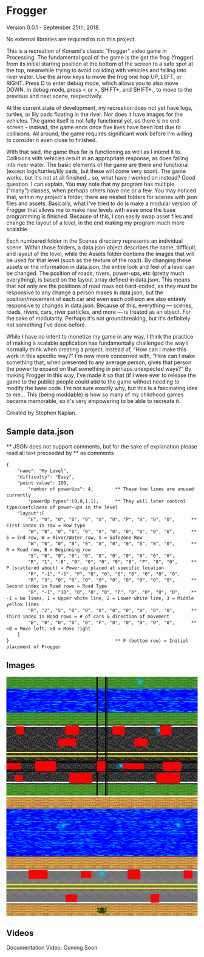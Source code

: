 # Frogger 

Version 0.0.1  - September 25th, 2018.

No external libraries are required to run this project.

This is a recreation of Konami's classic "Frogger" video game in Processing. The fundamental goal of the game is the get the frog (frogger) from its initial starting position at the bottom of the screen to a safe spot at the top, meanwhile trying to avoid colliding with vehicles and falling into river water. Use the arrow keys to move the frog one hop UP, LEFT, or RIGHT. Press D to enter debug mode, which allows you to also move DOWN. In debug mode, press < or >, SHIFT+, and SHIFT+., to move to the previous and next scene, respectively.

At the current state of development, my recreation does not yet have logs, turtles, or lily pads floating in the river. Nor does it have images for the vehicles. The game itself is not fully functional yet, as there is no end screen – instead, the game ends once five lives have been lost due to collisions. All around, the game requires significant work before I'm willing to consider it even close to finished.

With that said, the game thus far is functioning as well as I intend it to. Collisions with vehicles result in an appropriate response, as does falling into river water. The basic elements of the game are there and functional (except logs/turtles/lily pads, but these will come very soon). The game works, but it's not at all finished... so, what have I worked on instead? Good question. I can explain. You may note that my program has multiple ("many") classes, when perhaps others have one or a few. You may noticed that, within my project's folder, there are nested folders for scenes with json files and assets. Basically, what I've tried to do is make a modular version of Frogger that allows me to make new levels with ease once the base programming is finished. Because of this, I can easily swap asset files and change the layout of a level, in the end making my program much more scalable.

Each numbered folder in the Scenes directory represents an individual scene. Within those folders, a data.json object describes the name, difficult, and layout of the level, while the Assets folder contains the images that will be used for that level (such as the texture of the road). By changing these assets or the information in data.json, the entire look and feel of a level can be changed. The position of roads, rivers, power-ups, etc (pretty much everything), is based on the layout array defined in data.json. This means that not only are the positions of road rows not hard-coded, as they must be responsive to any change a person makes in data.json, but the position/movement of each car and even each collision are also entirely responsive to changes in data.json. Because of this, everything –– scenes, roads, rivers, cars, river particles, and more –– is treated as an object. For the sake of modularity. Perhaps it's not groundbreaking, but it's definitely not something I've done before.

While I have no intent to monetize my game in any way, I think the practice of making a scalable application has fundamentally challenged the way I normally think when creating a project. Instead of, "How can I make this work in this specific way?" I'm now more concerned with, "How can I make something that, when presented to any average person, gives that person the power to expand on that something in perhaps unexpected ways?" By making Frogger in this way, I've made it so that (if I were ever to release the game to the public) people could add to the game without needing to modify the base code. I'm not sure exactly why, but this is a fascinating idea to me... This (being moddable) is how so many of my childhood games became memorable, so it's very empowering to be able to recreate it.


Created by Stephen Kaplan.

## Sample data.json
** JSON does not support comments, but for the sake of explanation please read all text preceeded by ** as comments

```
{
	"name": "My Level",
	"difficulty": "Easy",
	"point value": 100,
        "number of powerUps": 4,		** These two lines are unused currently
        "powerUp types":[0,0,1,1],		** They will later control type/usefulness of power-ups in the level
	"layout":[
		"E", "0", "0", "0", "0", "0", "0", "P", "0", "0", "0",		** First index in row = Row type
		"W", "0", "0", "0", "0", "0", "0", "0", "0", "0", "0",		** E = End row, W = River/Water row, S = Safezone Row
		"W", "0", "0", "0", "0", "0", "0", "0", "0", "0", "0",		** R = Road row, B = Beginning row
		"S", "0", "0", "0", "0", "0", "0", "0", "0", "0", "0",
		"R", "1", "-8", "0", "0", "0", "0", "0", "P", "0", "0",		** P (scattered about) = Power-up placed at specific location
		"R", "-1", "-5", "P", "0", "0", "0", "0", "0", "0", "0",
		"R", "3", "0", "0", "0", "0", "0", "0", "0", "0", "0",		** Second index in Road rows = Road Type
		"R", "-1", "10", "0", "0", "0", "P", "0", "0", "0", "0",	** -1 = No lines, 1 = Upper white line, 2 = Lower white line, 3 = Middle yellow lines
		"R", "2", "5", "0", "0", "0", "0", "0", "0", "0", "0",		** Third index in Road rows = # of cars & direction of movement
		"B", "0", "0", "0", "0", "F", "0", "0", "0", "0", "0",		** <0 = Move left, >0 = Move right
	]
}										** F (bottom row) = Initial placement of Frogger
```

## Images
![Image of Collision in Debug Mode](./Screenshots/DebugCollision.png)
![Image of Level Two, easily made by merely modifying a json file](./Screenshots/Level2.png)

## Videos

Documentation Video: Coming Soon